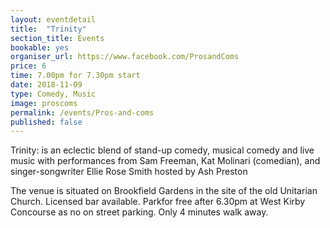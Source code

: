 ```yaml
---
layout: eventdetail
title:  "Trinity"
section_title: Events
bookable: yes
organiser_url: https://www.facebook.com/ProsandComs
price: 6
time: 7.00pm for 7.30pm start
date: 2018-11-09
type: Comedy, Music
image: proscoms
permalink: /events/Pros-and-coms
published: false
---
```


Trinity: is an eclectic blend of stand-up comedy, musical comedy and live music with performances from Sam Freeman, Kat Molinari  (comedian), and singer-songwriter Ellie Rose Smith hosted by Ash Preston  

The venue is situated on Brookfield Gardens in the site of the old Unitarian Church. Licensed bar available. Parkfor free after 6.30pm at West Kirby Concourse as no on street parking. Only 4 minutes walk away.

